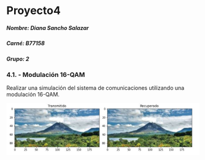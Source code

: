 # Proyecto4
##### Nombre: Diana Sancho Salazar
##### Carné: B77158
##### Grupo: 2

### 4.1. - Modulación 16-QAM
Realizar una simulación del sistema de comunicaciones utilizando una modulación 16-QAM.

![Imagen transmitida e imagen recuperada](imagenes/imagenrecuperada.JPG)

